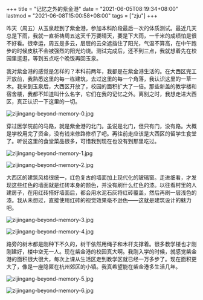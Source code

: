 +++
title = "记忆之外的紫金港"
date = "2021-06-05T08:19:34+08:00"
lastmod = "2021-06-08T15:00:58+08:00"
tags = ["zju"]
+++

昨天（周五）从玉泉赶到了紫金港，参加本科阶段最后一次的体质测试。最近几天总是下雨，我就一直祈祷周五这天千万要晴天，要是下大雨，一千米的成绩怕是很不好看。很幸运，周五是多云，层层的云朵遮挡住了阳光，气温不算高，在中午跑步的时候皮肤不会被强烈的阳光灼烧。测试完成后，还不到三点，我就想着先在校园里逛逛，等到五点吃个晚饭再回玉泉。

我对紫金港的感觉是怎样的？本科前两年，我都是在紫金港生活的。在大西区完工开放前，我熟悉这里的每一栋建筑，去过这里的每一个角落，我认识这里的一草一木。我来到玉泉后，大西区开放了，校园的面积扩大了一倍。那些新盖的教学楼和宿舍楼，我都不知道叫什么名字，它们在我的记忆之外。离别之时，我想走进大西区，真正认识一下这里的一切。

![zijingang-beyond-memory-0.jpg](/images/zijingang-beyond-memory-0.jpg "校车停靠的站点")

穿过医学院前的马路，就是紫金港的北门。虽说是北门，但只有门，没有路。大概是学校用完了资金，没有钱来修路修桥了吧。再往前走应该是大西区的留学生食堂了。听说这里的食堂菜品很多，可惜我到现在也没有到那里吃过。

![zijingang-beyond-memory-1.jpg](/images/zijingang-beyond-memory-1.jpg "大西区的北门")

![zijingang-beyond-memory-2.jpg](/images/zijingang-beyond-memory-2.jpg "装饰路边的「求是」二字")

大西区的建筑风格很统一，红色复古的墙面加上现代化的玻璃窗。走进细看，才发现这些红色的墙面就是红砖本身的颜色，并没有刷什么红色的漆。以往看村里的人建房子，在用红砖搭好墙面后，都会用水泥石灰将红砖覆盖，然后再刷一层浅色的漆。我从未想过，直接使用红砖的视觉效果毫不逊色——这就是建筑设计的魅力吧。

![zijingang-beyond-memory-3.jpg](/images/zijingang-beyond-memory-3.jpg "大西区建筑群（一）")

![zijingang-beyond-memory-4.jpg](/images/zijingang-beyond-memory-4.jpg "大西区建筑群（二）")

路旁的树木都是刚种下不久的，树干依然用绳子和木杆支撑着。很多教学楼也才刚刚建好，楼中空无一人。现在紫金港的校园真大啊。我刚入学的时候，就感觉紫金港的面积很大很大，每次上课从生活区走到教学区就已经一万多步了。现在面积更大了，像是一座隐匿在杭州郊区的小镇。我真希望能在紫金港多生活几年。

![zijingang-beyond-memory-5.jpg](/images/zijingang-beyond-memory-5.jpg "大西区建筑群（三）")

![zijingang-beyond-memory-6.jpg](/images/zijingang-beyond-memory-6.jpg "大西区建筑群（四）")